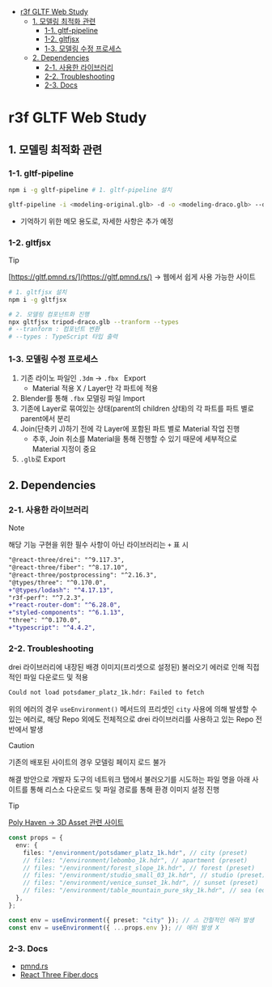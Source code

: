 - [r3f GLTF Web Study](#r3f-gltf-web-study)
  - [1. 모델링 최적화 관련](#1-모델링-최적화-관련)
    - [1-1. gltf-pipeline](#1-1-gltf-pipeline)
    - [1-2. gltfjsx](#1-2-gltfjsx)
    - [1-3. 모델링 수정 프로세스](#1-3-모델링-수정-프로세스)
  - [2. Dependencies](#2-dependencies)
    - [2-1. 사용한 라이브러리](#2-1-사용한-라이브러리)
    - [2-2. Troubleshooting](#2-2-troubleshooting)
    - [2-3. Docs](#2-3-docs)

# r3f GLTF Web Study

## 1. 모델링 최적화 관련

### 1-1. gltf-pipeline

```bash
npm i -g gltf-pipeline # 1. gltf-pipeline 설치

gltf-pipeline -i <modeling-original.glb> -d -o <modeling-draco.glb> --draco.quantizePositionBits 14 # 2. 최적화 진행 (용량 줄임)
```

- 기억하기 위한 메모 용도로, 자세한 사항은 추가 예정

### 1-2. gltfjsx

> [!TIP]
>
> [https://gltf.pmnd.rs/](https://gltf.pmnd.rs/) -> 웹에서 쉽게 사용 가능한 사이트

```bash
# 1. gltfjsx 설치
npm i -g gltfjsx

# 2. 모델링 컴포넌트화 진행
npx gltfjsx tripod-draco.glb --tranform --types
# --tranform : 컴포넌트 변환
# --types : TypeScript 타입 출력
```

### 1-3. 모델링 수정 프로세스

1. 기존 라이노 파일인 `.3dm` → `.fbx ` Export
   - Material 적용 X / Layer만 각 파트에 적용
2. Blender를 통해 `.fbx` 모델링 파일 Import
3. 기존에 Layer로 묶여있는 상태(parent의 children 상태)의 각 파트를 파트 별로 parent에서 분리
4. Join(단축키 J)하기 전에 각 Layer에 포함된 파트 별로 Material 작업 진행
   - 추후, Join 취소를 Material을 통해 진행할 수 있기 때문에 세부적으로 Material 지정이 중요
5. `.glb`로 Export

## 2. Dependencies

### 2-1. 사용한 라이브러리

> [!NOTE]
>
> 해당 기능 구현을 위한 필수 사항이 아닌 라이브러리는 `+` 표 시

```diff
"@react-three/drei": "^9.117.3",
"@react-three/fiber": "^8.17.10",
"@react-three/postprocessing": "^2.16.3",
"@types/three": "^0.170.0",
+"@types/lodash": "^4.17.13",
"r3f-perf": "^7.2.3",
+"react-router-dom": "^6.28.0",
+"styled-components": "^6.1.13",
"three": "^0.170.0",
+"typescript": "^4.4.2",
```

### 2-2. Troubleshooting

drei 라이브러리에 내장된 배경 이미지(프리셋으로 설정된) 불러오기 에러로 인해 직접적인 파일 다운로드 및 적용

```bash
Could not load potsdamer_platz_1k.hdr: Failed to fetch
```

위의 에러의 경우 `useEnvironment()` 메서드의 프리셋인 `city` 사용에 의해 발생할 수 있는 에러로, 해당 Repo 외에도 전체적으로 drei 라이브러리를 사용하고 있는 Repo 전반에서 발생

> [!CAUTION]
>
> 기존의 배포된 사이트의 경우 모델링 페이지 로드 불가

해결 방안으로 개발자 도구의 네트워크 탭에서 불러오기를 시도하는 파일 명을 아래 사이트를 통해 리스소 다운로드 및 파일 경로를 통해 환경 이미지 설정 진행

> [!TIP]
>
> [Poly Haven → 3D Asset 관련 사이트](https://polyhaven.com/hdris)

```ts
const props = {
  env: {
    files: "/environment/potsdamer_platz_1k.hdr", // city (preset)
    // files: "/environment/lebombo_1k.hdr", // apartment (preset)
    // files: "/environment/forest_slope_1k.hdr", // forest (preset)
    // files: "/environment/studio_small_03_1k.hdr", // studio (preset)
    // files: "/environment/venice_sunset_1k.hdr", // sunset (preset)
    // files: "/environment/table_mountain_pure_sky_1k.hdr", // sea (edit)
  },
};

const env = useEnvironment({ preset: "city" }); // ⚠️ 간헐적인 에러 발생
const env = useEnvironment({ ...props.env }); // 에러 발생 X
```

### 2-3. Docs

- [pmnd.rs](https://docs.pmnd.rs/)
- [React Three Fiber.docs](https://r3f.docs.pmnd.rs/getting-started/examples)
